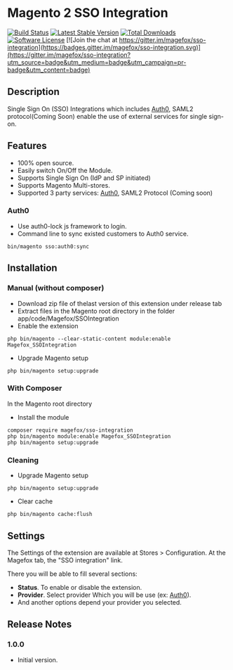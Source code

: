 # Magento 2 SSO Integration
[![Build Status](https://img.shields.io/travis/magefox/sso-integration.svg?style=flat)](https://travis-ci.org/magefox/sso-integration)
[![Latest Stable Version](https://poser.pugx.org/magefox/sso-integration/v/stable)](https://packagist.org/packages/magefox/sso-integration)
[![Total Downloads](https://poser.pugx.org/magefox/sso-integration/downloads)](https://packagist.org/packages/magefox/sso-integration)
[![Software License](https://img.shields.io/badge/license-GPL-green.svg?style=flat)](http://opensource.org/licenses/gpl-2.0.php) [![Join the chat at https://gitter.im/magefox/sso-integration](https://badges.gitter.im/magefox/sso-integration.svg)](https://gitter.im/magefox/sso-integration?utm_source=badge&utm_medium=badge&utm_campaign=pr-badge&utm_content=badge)
## Description
Single Sign On (SSO) Integrations which includes [Auth0](https://auth0.com), SAML2 protocol(Coming Soon) enable the use of external services for single sign-on.
<!--- [Try Demo](http://demo.magefox.com) --->

## Features
- 100% open source.
- Easily switch On/Off the Module.
- Supports Single Sign On (IdP and SP initiated)
- Supports Magento Multi-stores.
- Supported 3 party services: [Auth0](https://auth0.com), SAML2 Protocol (Coming soon)

### Auth0
- Use auth0-lock js framework to login.
- Command line to sync existed customers to Auth0 service.
```
bin/magento sso:auth0:sync
```

## Installation
### Manual (without composer)
- Download zip file of thelast version of this extension under release tab
- Extract files in the Magento root directory in the folder app/code/Magefox/SSOIntegration
- Enable the extension
```
php bin/magento --clear-static-content module:enable Magefox_SSOIntegration
```
- Upgrade Magento setup
```
php bin/magento setup:upgrade
```

### With Composer
In the Magento root directory
- Install the module
```
composer require magefox/sso-integration
php bin/magento module:enable Magefox_SSOIntegration 
php bin/magento setup:upgrade
```

### Cleaning
- Upgrade Magento setup
```
php bin/magento setup:upgrade
```
- Clear cache
```
php bin/magento cache:flush
```

## Settings
The Settings of the extension are available at Stores > Configuration. At the Magefox tab, the "SSO integration" link.

There you will be able to fill several sections:
- **Status**. To enable or disable the extension.
- **Provider**. Select provider Which you will be use (ex: [Auth0](https://auth0.com)).
- And another options depend your provider you selected.  

## Release Notes
### 1.0.0
* Initial version.
